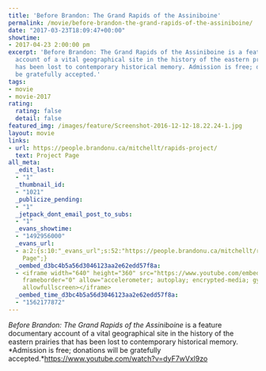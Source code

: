 ```yaml
---
title: 'Before Brandon: The Grand Rapids of the Assiniboine'
permalink: /movie/before-brandon-the-grand-rapids-of-the-assiniboine/
date: "2017-03-23T18:09:47+00:00"
showtime:
- 2017-04-23 2:00:00 pm
excerpt: 'Before Brandon: The Grand Rapids of the Assiniboine is a feature documentary
  account of a vital geographical site in the history of the eastern prairies that
  has been lost to contemporary historical memory. Admission is free; donations will
  be gratefully accepted.'
tags:
- movie
- movie-2017
rating:
  rating: false
  detail: false
featured_img: /images/feature/Screenshot-2016-12-12-18.22.24-1.jpg
layout: movie
links:
- url: https://people.brandonu.ca/mitchellt/rapids-project/
  text: Project Page
all_meta:
  _edit_last:
  - "1"
  _thumbnail_id:
  - "1021"
  _publicize_pending:
  - "1"
  _jetpack_dont_email_post_to_subs:
  - "1"
  _evans_showtime:
  - "1492956000"
  _evans_url:
  - a:2:{s:10:"_evans_url";s:52:"https://people.brandonu.ca/mitchellt/rapids-project/";s:15:"_evans_url_name";s:12:"Project
    Page";}
  _oembed_d3bc4b5a56d3046123aa2e62edd57f8a:
  - <iframe width="640" height="360" src="https://www.youtube.com/embed/dyF7wVxl9zo?feature=oembed"
    frameborder="0" allow="accelerometer; autoplay; encrypted-media; gyroscope; picture-in-picture"
    allowfullscreen></iframe>
  _oembed_time_d3bc4b5a56d3046123aa2e62edd57f8a:
  - "1562177872"
---
```


*Before Brandon: The Grand Rapids of the Assiniboine* is a feature documentary account of a vital geographical site in the history of the eastern prairies that has been lost to contemporary historical memory. *Admission is free; donations will be gratefully accepted.*https://www.youtube.com/watch?v=dyF7wVxl9zo